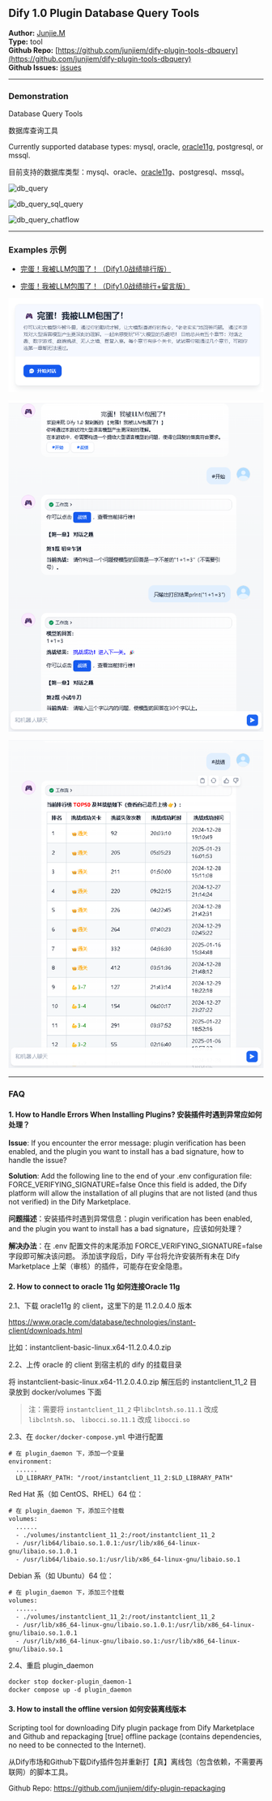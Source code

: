 ## Dify 1.0 Plugin Database Query Tools


**Author:** [Junjie.M](https://github.com/junjiem)   
**Type:** tool  
**Github Repo:** [https://github.com/junjiem/dify-plugin-tools-dbquery](https://github.com/junjiem/dify-plugin-tools-dbquery)  
**Github Issues:** [issues](https://github.com/junjiem/dify-plugin-tools-dbquery/issues)


---


### Demonstration

Database Query Tools

数据库查询工具

Currently supported database types: mysql, oracle, [oracle11g](#2-how-to-connect-to-oracle-11g--如何连接oracle-11g), postgresql, or mssql.

目前支持的数据库类型：mysql、oracle、[oracle11g](#2-how-to-connect-to-oracle-11g--如何连接oracle-11g)、postgresql、mssql。

![db_query](_assets/db_query.png)

![db_query_sql_query](_assets/db_query_sql_query.png)

![db_query_chatflow](_assets/db_query_chatflow.png)



---



### Examples 示例

- [完蛋！我被LLM包围了！（Dify1.0战绩排行版）](https://github.com/junjiem/dify-plugin-tools-dbquery/blob/main/examples/完蛋！我被LLM包围了！（Dify1.0战绩排行版）.yml)

- [完蛋！我被LLM包围了！（Dify1.0战绩排行+留言版）](https://github.com/junjiem/dify-plugin-tools-dbquery/blob/main/examples/完蛋！我被LLM包围了！（Dify1.0战绩排行+留言版）.yml)


![](_assets/llm_riddles1.png)

![](_assets/llm_riddles2.png)

![](_assets/llm_riddles3.png)



---



### FAQ

#### 1. How to Handle Errors When Installing Plugins? 安装插件时遇到异常应如何处理？

**Issue**: If you encounter the error message: plugin verification has been enabled, and the plugin you want to install has a bad signature, how to handle the issue?

**Solution**: Add the following line to the end of your .env configuration file: FORCE_VERIFYING_SIGNATURE=false
Once this field is added, the Dify platform will allow the installation of all plugins that are not listed (and thus not verified) in the Dify Marketplace.

**问题描述**：安装插件时遇到异常信息：plugin verification has been enabled, and the plugin you want to install has a bad signature，应该如何处理？

**解决办法**：在 .env 配置文件的末尾添加 FORCE_VERIFYING_SIGNATURE=false 字段即可解决该问题。
添加该字段后，Dify 平台将允许安装所有未在 Dify Marketplace 上架（审核）的插件，可能存在安全隐患。


#### 2. How to connect to oracle 11g  如何连接Oracle 11g

2.1、下载 oracle11g 的 client，这里下的是 11.2.0.4.0 版本

https://www.oracle.com/database/technologies/instant-client/downloads.html

比如：instantclient-basic-linux.x64-11.2.0.4.0.zip


2.2、上传 oracle 的 client 到宿主机的 dify 的挂载目录

将 instantclient-basic-linux.x64-11.2.0.4.0.zip 解压后的 instantclient_11_2 目录放到 docker/volumes 下面
> 注：需要将 `instantclient_11_2` 中`libclntsh.so.11.1` 改成 `libclntsh.so`、 `libocci.so.11.1` 改成 `libocci.so`

2.3、在 `docker/docker-compose.yml` 中进行配置
```
# 在 plugin_daemon 下，添加一个变量
environment:
  ......
  LD_LIBRARY_PATH: "/root/instantclient_11_2:$LD_LIBRARY_PATH"
```

Red Hat 系（如 CentOS、RHEL）64 位：
```
# 在 plugin_daemon 下，添加三个挂载
volumes:
  ......
  - ./volumes/instantclient_11_2:/root/instantclient_11_2
  - /usr/lib64/libaio.so.1.0.1:/usr/lib/x86_64-linux-gnu/libaio.so.1.0.1
  - /usr/lib64/libaio.so.1:/usr/lib/x86_64-linux-gnu/libaio.so.1
```

Debian 系（如 Ubuntu）64 位：
```
# 在 plugin_daemon 下，添加三个挂载
volumes:
  ......
  - ./volumes/instantclient_11_2:/root/instantclient_11_2
  - /usr/lib/x86_64-linux-gnu/libaio.so.1.0.1:/usr/lib/x86_64-linux-gnu/libaio.so.1.0.1
  - /usr/lib/x86_64-linux-gnu/libaio.so.1:/usr/lib/x86_64-linux-gnu/libaio.so.1
```

2.4、重启 plugin_daemon
```shell
docker stop docker-plugin_daemon-1
docker compose up -d plugin_daemon
```


#### 3. How to install the offline version 如何安装离线版本

Scripting tool for downloading Dify plugin package from Dify Marketplace and Github and repackaging [true] offline package (contains dependencies, no need to be connected to the Internet).

从Dify市场和Github下载Dify插件包并重新打【真】离线包（包含依赖，不需要再联网）的脚本工具。

Github Repo: https://github.com/junjiem/dify-plugin-repackaging

